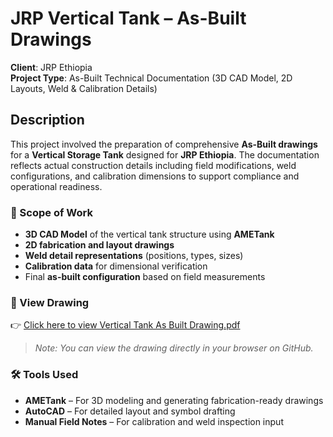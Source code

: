 # JRP Vertical Tank – As-Built Drawings

**Client**: JRP Ethiopia  
**Project Type**: As-Built Technical Documentation (3D CAD Model, 2D Layouts, Weld & Calibration Details)

## Description

This project involved the preparation of comprehensive **As-Built drawings** for a **Vertical Storage Tank** designed for **JRP Ethiopia**. The documentation reflects actual construction details including field modifications, weld configurations, and calibration dimensions to support compliance and operational readiness.

### 🔧 Scope of Work
- **3D CAD Model** of the vertical tank structure using **AMETank**
- **2D fabrication and layout drawings**
- **Weld detail representations** (positions, types, sizes)
- **Calibration data** for dimensional verification
- Final **as-built configuration** based on field measurements

### 📂 View Drawing

👉 [Click here to view Vertical Tank As Built Drawing.pdf](https://github.com/Sam-Okuku/JRP-Vertical-Tank/blob/main/JRP%20Vertical%20Tank%20As%20Built%20Drawing.pdf)

> *Note: You can view the drawing directly in your browser on GitHub.*

### 🛠️ Tools Used
- **AMETank** – For 3D modeling and generating fabrication-ready drawings
- **AutoCAD** – For detailed layout and symbol drafting
- **Manual Field Notes** – For calibration and weld inspection input
